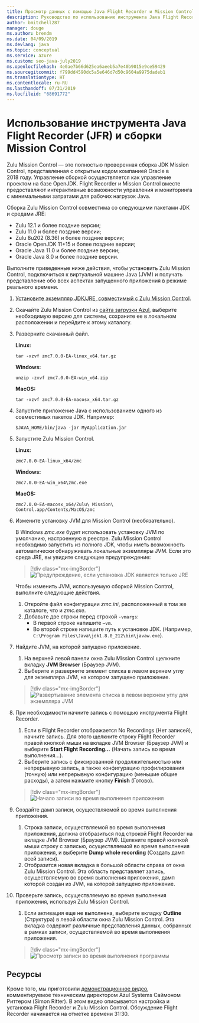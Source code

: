 ```yaml
---
title: Просмотр данных с помощью Java Flight Recorder и Mission Control
description: Руководство по использованию инструмента Java Flight Recorder и сборки Mission Control для сбора и просмотра данных приложения.
author: bmitchell287
manager: douge
ms.author: brendm
ms.date: 04/09/2019
ms.devlang: java
ms.topic: conceptual
ms.service: azure
ms.custom: seo-java-july2019
ms.openlocfilehash: 4e0ae7b66d625ea6aeeb5a7e40b9015e9ce59429
ms.sourcegitcommit: f799dd4590dc5a5e646d7d50c9604a9975dadeb1
ms.translationtype: HT
ms.contentlocale: ru-RU
ms.lasthandoff: 07/31/2019
ms.locfileid: "68691772"
---
```

# <a name="using-java-flight-recorder-jfr-and-mission-control"></a>Использование инструмента Java Flight Recorder (JFR) и сборки Mission Control

Zulu Mission Control — это полностью проверенная сборка JDK Mission Control, представленная с открытым кодом компанией Oracle в 2018 году. Управление сборкой осуществляется как управление проектом на базе OpenJDK. Flight Recorder и Mission Control вместе предоставляют интерактивные возможности управления и мониторинга с минимальными затратами для рабочих нагрузок Java.

Сборка Zulu Mission Control совместима со следующими пакетами JDK и средами JRE:

* Zulu 12.1 и более поздние версии;
* Zulu 11.0 и более поздние версии;
* Zulu 8u202 (8.36) и более поздние версии;
* Oracle OpenJDK 11+15 и более поздние версии;
* Oracle Java 11.0 и более поздние версии;
* Oracle Java 8.0 и более поздние версии.

Выполните приведенные ниже действия, чтобы установить Zulu Mission Control, подключиться к виртуальной машине Java (JVM) и получать представление обо всех аспектах запущенного приложения в режиме реального времени.

1.  [Установите экземпляр JDK/JRE, совместимый с Zulu Mission Control](java-jdk-install.md).

2.  Скачайте Zulu Mission Control из [сайта загрузки Azul](https://www.azul.com/products/zulu-mission-control/), выберите необходимую версию для системы, сохраните ее в локальном расположении и перейдите к этому каталогу.

3.  Разверните скачанный файл.

    **Linux:**

    ```cli
    tar -xzvf zmc7.0.0-EA-linux_x64.tar.gz
    ```

    **Windows:**

    ```cli
    unzip -zxvf zmc7.0.0-EA-win_x64.zip 
    ```

    **MacOS:**

    ```cli
    tar -xzvf zmc7.0.0-EA-macosx_x64.tar.gz
    ```

4.  Запустите приложение Java с использованием одного из совместимых пакетов JDK. Например:

    ```cli
    $JAVA_HOME/bin/java -jar MyApplication.jar
    ```

5.  Запустите Zulu Mission Control.

    **Linux:**

    ```cli
    zmc7.0.0-EA-linux_x64/zmc
    ```

    **Windows:**

    ```cli
    zmc7.0.0-EA-win_x64\zmc.exe 
    ```

    **MacOS:**

    ```cli
    zmc7.0.0-EA-macosx_x64/Zulu\ Mission\ Control.app/Contents/MacOS/zmc
    ```

6.  Измените установку JVM для Mission Control (необязательно).

    В Windows *zmc.exe* будет использовать установку JVM по умолчанию, настроенную в реестре. Zulu Mission Control необходимо запустить из полного JDK, чтобы иметь возможность автоматически обнаруживать локальные экземпляры JVM. Если это среда JRE, вы увидите следующее предупреждение:

    > [!div class="mx-imgBorder"]
    ![Предупреждение, если установка JDK является только JRE](../media/jdk/azul-jfr-1.png)

    Чтобы изменить JVM, используемую сборкой Mission Control, выполните следующие действия. 
    1.  Откройте файл конфигурации *zmc.ini*, расположенный в том же каталоге, что и *zmc.exe*.
    2.  Добавьте две строки перед строкой `-vmargs`:
        * В первой строке напишите `–vm`.
        * Во второй строке напишите путь к установке JDK. (Например, `C:\Program Files\Java\jdk1.8.0_212\bin\javaw.exe`).

7.  Найдите JVM, на которой запущено приложение.
    1.  На верхней левой панели окна Zulu Mission Control щелкните вкладку **JVM Browser** (Браузер JVM).
    2.  Выберите и разверните элемент списка в левом верхнем углу для экземпляра JVM, на котором запущено приложение.

    > [!div class="mx-imgBorder"]
    ![Развертывание элемента списка в левом верхнем углу для экземпляра JVM](../media/jdk/azul-jfr-2.png)


8.  При необходимости начните запись с помощью инструмента Flight Recorder.
    1.  Если в Flight Recorder отображается No Recordings (Нет записей), начните запись. Для этого щелкните строку Flight Recorder правой кнопкой мыши на вкладке JVM Browser (Браузер JVM) и выберите **Start Flight Recording...** (Начать запись во время выполнения...).
    2.  Выберите запись с фиксированной продолжительностью или непрерывную запись, а также конфигурацию профилирования (точную) или непрерывную конфигурацию (меньшие общие расходы), а затем нажмите кнопку **Finish** (Готово).

    > [!div class="mx-imgBorder"]
    ![Начало записи во время выполнения приложения](../media/jdk/azul-jfr-3.png)

9.  Создайте дамп записи, осуществляемой во время выполнения приложения.
    1.  Строка записи, осуществляемой во время выполнения приложения, должна отобразиться под строкой Flight Recorder на вкладке JVM Browser (Браузер JVM). Щелкните правой кнопкой мыши строку с записью, осуществляемой во время выполнения приложения, и выберите **Dump whole recording** (Создать дамп всей записи).
    2.  Отобразится новая вкладка в большой области справа от окна Zulu Mission Control. Эта область представляет запись, осуществляемую во время выполнения приложения, дамп которой создан из JVM, на которой запущено приложение.

10. Проверьте запись, осуществляемую во время выполнения приложения, используя Zulu Mission Control.
    1.  Если активация еще не выполнена, выберите вкладку **Outline** (Структура) в левой области окна Zulu Mission Control. Эта вкладка содержит различные представления данных, собранных в рамках записи, осуществляемой во время выполнения приложения.
 
    > [!div class="mx-imgBorder"]
    ![Просмотр записи во время выполнения программы](../media/jdk/azul-jfr-4.png)

## <a name="resources"></a>Ресурсы

Кроме того, мы приготовили [демонстрационное видео](https://www.azul.com/presentation/azul-webinar-open-source-flight-recorder-and-mission-control-managing-and-measuring-openjdk-8-performance/), комментируемое техническим директором Azul Systems Саймоном Риттером (Simon Ritter). В этом видео описывается настройка и установка Flight Recorder и Zulu Mission Control. Обсуждение Flight Recorder начинается на отметке времени 31:30.

